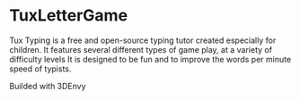 # TuxLetterGame

Tux Typing is a free and open-source typing tutor created especially for children. It features several different types of game play, at a variety of difficulty levels It is designed to be fun and to improve the words per minute speed of typists.

Builded with 3DEnvy
